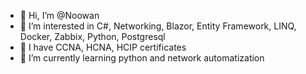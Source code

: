 - 👋 Hi, I’m @Noowan
- 👀 I’m interested in C#, Networking, Blazor, Entity Framework, LINQ, Docker, Zabbix, Python, Postgresql
- 👀 I have CCNA, HCNA, HCIP certificates
- 🌱 I’m currently learning python and network automatization

